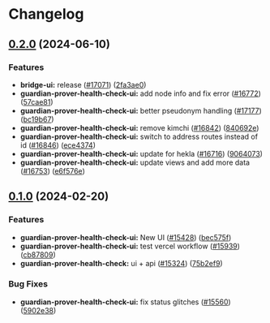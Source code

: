 # Changelog

## [0.2.0](https://github.com/taikoxyz/taiko-mono/compare/guardian-prover-health-check-ui-v0.1.0...guardian-prover-health-check-ui-v0.2.0) (2024-06-10)


### Features

* **bridge-ui:** release  ([#17071](https://github.com/taikoxyz/taiko-mono/issues/17071)) ([2fa3ae0](https://github.com/taikoxyz/taiko-mono/commit/2fa3ae0b2b2317a467709110c381878a3a9f8ec6))
* **guardian-prover-health-check-ui:** add node info and fix error ([#16772](https://github.com/taikoxyz/taiko-mono/issues/16772)) ([57cae81](https://github.com/taikoxyz/taiko-mono/commit/57cae8112a5c8ff6aaf4d593b87f036a4c86ea6b))
* **guardian-prover-health-check-ui:** better pseudonym handling ([#17177](https://github.com/taikoxyz/taiko-mono/issues/17177)) ([bc19b67](https://github.com/taikoxyz/taiko-mono/commit/bc19b677e0d8fb9816489fe3bd2a57ca2adbd1ee))
* **guardian-prover-health-check-ui:** remove kimchi ([#16842](https://github.com/taikoxyz/taiko-mono/issues/16842)) ([840692e](https://github.com/taikoxyz/taiko-mono/commit/840692ecf30d119eacbb6ad2f2f93e4b3b7dc74b))
* **guardian-prover-health-check-ui:** switch to address routes instead of id ([#16846](https://github.com/taikoxyz/taiko-mono/issues/16846)) ([ece4374](https://github.com/taikoxyz/taiko-mono/commit/ece4374c6c5f20e45f83d3b752ee9fca2dc60bc9))
* **guardian-prover-health-check-ui:** update for hekla ([#16716](https://github.com/taikoxyz/taiko-mono/issues/16716)) ([9064073](https://github.com/taikoxyz/taiko-mono/commit/90640735616c2fe36179cb69243740f9b6c4ab29))
* **guardian-prover-health-check-ui:** update views and add more data ([#16753](https://github.com/taikoxyz/taiko-mono/issues/16753)) ([e6f576e](https://github.com/taikoxyz/taiko-mono/commit/e6f576e09a0d0bcf79666ef2d92787d49a5086fa))

## [0.1.0](https://github.com/taikoxyz/taiko-mono/compare/guardian-prover-health-check-ui-v0.1.0...guardian-prover-health-check-ui-v0.1.0) (2024-02-20)

### Features

- **guardian-prover-health-check-ui:** New UI ([#15428](https://github.com/taikoxyz/taiko-mono/issues/15428)) ([bec575f](https://github.com/taikoxyz/taiko-mono/commit/bec575f03a63e58969e8ee9a492ee7a600f807a3))
- **guardian-prover-health-check-ui:** test vercel workflow ([#15939](https://github.com/taikoxyz/taiko-mono/issues/15939)) ([cb87809](https://github.com/taikoxyz/taiko-mono/commit/cb878091fb8c9535e7c003995a1755e03d5950c3))
- **guardian-prover-health-check:** ui + api ([#15324](https://github.com/taikoxyz/taiko-mono/issues/15324)) ([75b2ef9](https://github.com/taikoxyz/taiko-mono/commit/75b2ef9f9ab9f9651a9d9d55e6bc0ad0fd8d4624))

### Bug Fixes

- **guardian-prover-health-check-ui:** fix status glitches ([#15560](https://github.com/taikoxyz/taiko-mono/issues/15560)) ([5902e38](https://github.com/taikoxyz/taiko-mono/commit/5902e3892225e63df88aa606abcc3e40f0249b6e))
